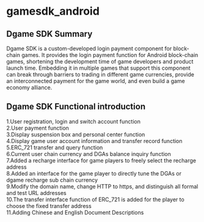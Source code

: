 # gamesdk_android
## Dgame SDK Summary
  Dgame SDK is a custom-developed login payment component for block-chain games. It provides the login payment function for Android block-chain games, shortening the development time of game developers and product launch time. Embedding it in multiple games that support this component can break through barriers to trading in different game currencies, provide an interconnected payment for the game world, and even build a game economy alliance.
  
## Dgame SDK Functional introduction
1.User registration, login and switch account function  
2.User payment function  
3.Display suspension box and personal center function  
4.Display game user account information and transfer record function  
5.ERC_721 transfer and query function  
6.Current user chain currency and DGAs balance inquiry function  
7.Added a recharge interface for game players to freely select the recharge address  
8.Added an interface for the game player to directly tune the DGAs or dgame recharge sub chain currency   
9.Modify the domain name, change HTTP to https, and distinguish all formal and test URL addresses  
10.The transfer interface function of ERC_721 is added for the player to choose the fixed transfer address  
11.Adding Chinese and English Document Descriptions  
